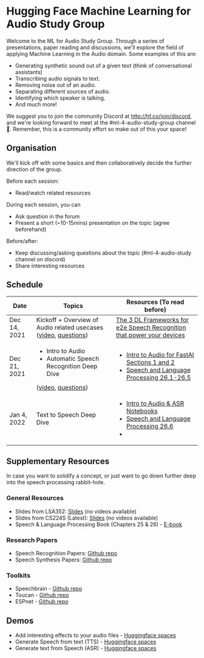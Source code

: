 # Hugging Face Machine Learning for Audio Study Group

Welcome to the ML for Audio Study Group. Through a series of presentations, paper reading and discussions, we'll explore the field of applying Machine Learning in the Audio domain. Some examples of this are:
* Generating synthetic sound out of a given text (think of conversational assistants)
* Transcribing audio signals to text.
* Removing noise out of an audio.
* Separating different sources of audio.
* Identifying which speaker is talking.
* And much more!

We suggest you to join the community Discord at http://hf.co/join/discord, and we're looking forward to meet at the #ml-4-audio-study-group channel 🤗. Remember, this is a community effort so make out of this your space!

## Organisation

We'll kick off with some basics and then collaboratively decide the further direction of the group.

Before each session: 
* Read/watch related resources

During each session, you can
* Ask question in the forum
* Present  a short (~10-15mins) presentation on the topic (agree beforehand)

Before/after:
* Keep discussing/asking questions about the topic (#ml-4-audio-study channel on discord)
* Share interesting resources

## Schedule

| Date         | Topics                                                    | Resources (To read before)                                                                                                                                                                                                           |
|--------------|-----------------------------------------------------------|--------------------------------------------------------------------------------------------------------------------------------------------------------------------------------------------------------------------------------------|
| Dec 14, 2021 | Kickoff + Overview of Audio related usecases ([video](https://www.youtube.com/watch?v=cAviRhkqdnc&ab_channel=HuggingFace), [questions](https://discuss.huggingface.co/t/ml-for-audio-study-group-kick-off-dec-14/12745))| [The 3 DL Frameworks for e2e Speech Recognition that power your devices](https://heartbeat.comet.ml/the-3-deep-learning-frameworks-for-end-to-end-speech-recognition-that-power-your-devices-37b891ddc380)                         |
| Dec 21, 2021 | <ul><li> Intro to Audio </li><li>Automatic Speech Recognition Deep Dive</li></ul> ([video](https://www.youtube.com/watch?v=D-MH6YjuIlE&ab_channel=HuggingFace), [questions](https://discuss.huggingface.co/t/ml-for-audio-study-group-intro-to-audio-and-asr-dec-21/12890))| <ul><li> [Intro to Audio for FastAI Sections 1 and 2](https://nbviewer.org/github/fastaudio/fastaudio/blob/master/docs/Introduction%20to%20Audio.ipynb) </li><li> [Speech and Language Processing 26.1-26.5](https://web.stanford.edu/~jurafsky/slp3/)</li> |
| Jan 4, 2022 | Text to Speech Deep Dive                                | <ul><li> [Intro to Audio & ASR Notebooks](https://github.com/Vaibhavs10/ml-with-audio/tree/master/notebooks/session2) </li><li> [Speech and Language Processing 26.6](https://web.stanford.edu/~jurafsky/slp3/)<li>|

## Supplementary Resources

In case you want to solidify a concept, or just want to go down further deep into the speech processing rabbit-hole.
### General Resources
* Slides from LSA352: [Slides](https://nlp.stanford.edu/courses/lsa352/) (no videos available)
* Slides from CS224S (Latest): [Slides](http://web.stanford.edu/class/cs224s/syllabus/) (no videos available)
* Speech & Language Processing Book (Chapters 25 & 26) - [E-book](https://web.stanford.edu/~jurafsky/slp3/)

### Research Papers
* Speech Recognition Papers: [Github repo](https://github.com/wenet-e2e/speech-recognition-papers)
* Speech Synthesis Papers: [Github repo](https://github.com/xcmyz/speech-synthesis-paper)

### Toolkits
* Speechbrain - [Github repo](https://speechbrain.github.io/)
* Toucan - [Github repo](https://github.com/DigitalPhonetics/IMS-Toucan)
* ESPnet - [Github repo](https://github.com/espnet/espnet)

## Demos
* Add interesting effects to your audio files - [Huggingface spaces](https://huggingface.co/spaces/akhaliq/steerable-nafx)
* Generate Speech from text (TTS) - [Huggingface spaces](https://huggingface.co/spaces/akhaliq/coqui-ai-tts)
* Generate text from Speech (ASR) - [Huggingface spaces](https://huggingface.co/spaces/facebook/XLS-R-2B-22-16)
